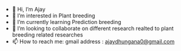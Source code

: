 - 👋 Hi, I’m Ajay
- 👀 I’m interested in Plant breeding
- 🌱 I’m currently learning Prediction breeding
- 💞️ I’m looking to collaborate on different research realted to plant breeding related researches
- 📫 How to reach me: gmail address : ajaydhungana0@gmail.com

<!---
GenAjay/GenAjay is a ✨ special ✨ repository because its `README.md` (this file) appears on your GitHub profile.
You can click the Preview link to take a look at your changes.
--->
